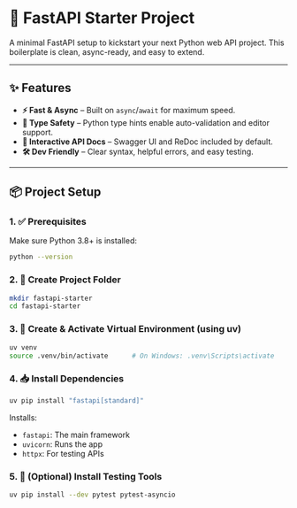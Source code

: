 # 🚀 FastAPI Starter Project

A minimal FastAPI setup to kickstart your next Python web API project. This boilerplate is clean, async-ready, and easy to extend.

---

## ✨ Features

- **⚡ Fast & Async** – Built on `async`/`await` for maximum speed.
- **🧠 Type Safety** – Python type hints enable auto-validation and editor support.
- **📄 Interactive API Docs** – Swagger UI and ReDoc included by default.
- **🛠️ Dev Friendly** – Clear syntax, helpful errors, and easy testing.

---

## 📦 Project Setup

### 1. ✅ Prerequisites

Make sure Python 3.8+ is installed:

```bash
python --version
```



### 2. 📁 Create Project Folder

```bash
mkdir fastapi-starter
cd fastapi-starter
```

### 3. 🧪 Create & Activate Virtual Environment (using uv)

```bash
uv venv
source .venv/bin/activate      # On Windows: .venv\Scripts\activate
```


### 4. 📥 Install Dependencies
```bash
uv pip install "fastapi[standard]"
 ```

Installs:

- `fastapi`: The main framework
- `uvicorn`: Runs the app
- `httpx`: For testing APIs


### 5. 🧪 (Optional) Install Testing Tools

```bash
uv pip install --dev pytest pytest-asyncio
```

